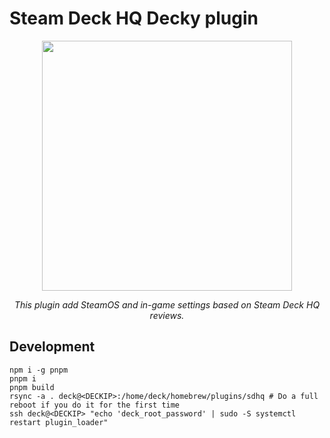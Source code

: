 # Steam Deck HQ Decky plugin

<p align="center">
  <img src="https://github.com/CapitaineJSparrow/steam-deck-hq-plugin/raw/master/img.png" width="400" />
</p>

<p align="center">
<i>This plugin add SteamOS and in-game settings based on Steam Deck HQ reviews.</i>
</p>

## Development

```
npm i -g pnpm
pnpm i
pnpm build
rsync -a . deck@<DECKIP>:/home/deck/homebrew/plugins/sdhq # Do a full reboot if you do it for the first time
ssh deck@<DECKIP> "echo 'deck_root_password' | sudo -S systemctl restart plugin_loader"
```
